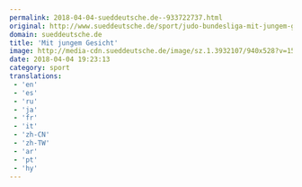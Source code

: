 ```yaml
---
permalink: 2018-04-04-sueddeutsche.de--933722737.html
original: http://www.sueddeutsche.de/sport/judo-bundesliga-mit-jungem-gesicht-1.3930795
domain: sueddeutsche.de
title: 'Mit jungem Gesicht'
image: http://media-cdn.sueddeutsche.de/image/sz.1.3932107/940x528?v=1522858652
date: 2018-04-04 19:23:13
category: sport
translations: 
 - 'en'
 - 'es'
 - 'ru'
 - 'ja'
 - 'fr'
 - 'it'
 - 'zh-CN'
 - 'zh-TW'
 - 'ar'
 - 'pt'
 - 'hy'
---
```



